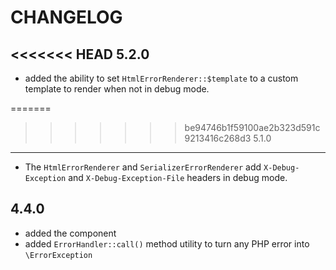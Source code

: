 CHANGELOG
=========

<<<<<<< HEAD
5.2.0
-----

 * added the ability to set `HtmlErrorRenderer::$template` to a custom template to render when not in debug mode.

=======
>>>>>>> be94746b1f59100ae2b323d591c9213416c268d3
5.1.0
-----

 * The `HtmlErrorRenderer` and `SerializerErrorRenderer` add `X-Debug-Exception` and `X-Debug-Exception-File` headers in debug mode.

4.4.0
-----

 * added the component
 * added `ErrorHandler::call()` method utility to turn any PHP error into `\ErrorException`
